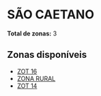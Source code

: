 # SÃO CAETANO

**Total de zonas:** 3

## Zonas disponíveis

- [ZOT 16](./zot-16.md)
- [ZONA RURAL](./zona-rural.md)
- [ZOT 14](./zot-14.md)